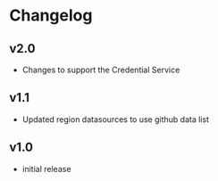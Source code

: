 # Changelog

## v2.0

- Changes to support the Credential Service

## v1.1

- Updated region datasources to use github data list

## v1.0

- initial release

